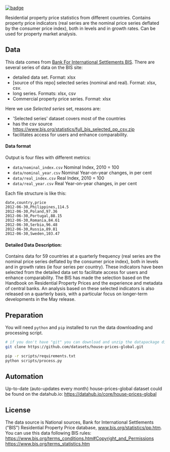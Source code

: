 <a className="gh-badge" href="https://datahub.io/core/house-prices-global"><img src="https://badgen.net/badge/icon/View%20on%20datahub.io/orange?icon=https://datahub.io/datahub-cube-badge-icon.svg&label&scale=1.25" alt="badge" /></a>

Residential property price statistics from different countries. Contains property price indicators (real series are the nominal price series deflated by the consumer price index), both in levels and in growth rates. Can be used for property market analysis.

## Data

 This data comes from [Bank For International Settlements BIS](http://www.bis.org/statistics/pp.htm).
 There are several series of data on the BIS site:
   - detailed data set. Format: xlsx
   - [source of this repo] selected series (nominal and real). Format: xlsx, csv. 
   - long series. Formats: xlsx, csv
   - Commercial property price series. Format: xlsx
 
Here we use *Selected series* set, reasons are: 

 - 'Selected series' dataset covers most of the countries
 - has the csv source https://www.bis.org/statistics/full_bis_selected_pp_csv.zip  
 - facilitates access for users and enhance comparability.

#### Data format

Output is four files with different metrics:
* `data/nominal_index.csv` Nominal Index, 2010 = 100 
* `data/nominal_year.csv` Nominal Year-on-year changes, in per cent
* `data/real_index.csv` Real Index, 2010 = 100
* `data/real_year.csv` Real Year-on-year changes, in per cent

Each file structure is like this:
```
date,country,price
2012-06-30,Philippines,114.5
2012-06-30,Poland,97.36
2012-06-30,Portugal,88.15
2012-06-30,Romania,84.61
2012-06-30,Serbia,96.48
2012-06-30,Russia,89.81
2012-06-30,Sweden,103.47
```

#### Detailed Data Description:

Contains data for 59 countries at a quarterly frequency (real series are the nominal price series deflated by the consumer price index), both in levels and in growth rates (ie four series per country). These indicators have been selected from the detailed data set to facilitate access for users and enhance comparability. The BIS has made the selection based on the Handbook on Residential Property Prices and the experience and metadata of central banks. An analysis based on these selected indicators is also released on a quarterly basis, with a particular focus on longer-term developments in the May release.

## Preparation

You will need `python` and `pip` installed to run the data downloading and processing script.

``` bash
# if you don't have "git" you can download and unzip the datapackage directly from this page.
git clone https://github.com/datasets/house-prices-global.git

pip -r scripts/requirements.txt
python scripts/process.py
```

## Automation

Up-to-date (auto-updates every month) house-prices-global dataset could be found on the datahub.io: https://datahub.io/core/house-prices-global

## License

The data source is National sources, Bank for International Settlements ("BIS") Residential Property Price database, www.bis.org/statistics/pp.htm.  
You can use this data following BIS rules:  
https://www.bis.org/terms_conditions.htm#Copyright_and_Permissions  
https://www.bis.org/terms_statistics.htm
